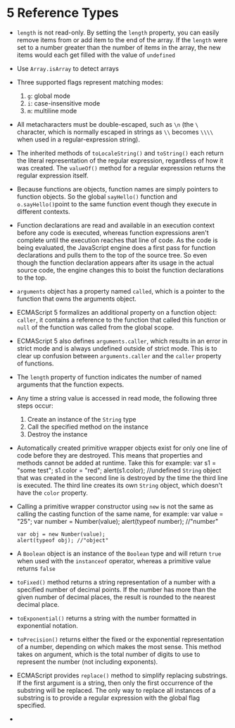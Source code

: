 # 5 Reference Types
* `length` is not read-only. By setting the `length` property, you can easily remove items from or add item to the end of the array. If the `length` were set to a number greater than the number of items in the array, the new items would each get filled with the value of `undefined`
* Use `Array.isArray` to detect arrays
* Three supported flags represent matching modes:
  1. `g`: global mode
  2. `i`: case-insensitive mode
  3. `m`: multiline mode
* All metacharacters must be double-escaped, such as `\n` (the `\` character, which is normally escaped in strings as `\\` becomes `\\\\` when used in a regular-expression string).
* The inherited methods of `toLocaleString()` and `toString()` each return the literal representation of the regular expression, regardless of how it was created. The `valueOf()` method for a regular expression returns the regular expression itself.
* Because functions are objects, function names are simply pointers to function objects. So the global `sayHello()` function and `o.sayHello()`point to the same function event though they execute in different contexts.
* Function declarations are read and available in an execution context before any code is executed, whereas function expressions aren't complete until the execution reaches that line of code. As the code is being evaluated, the JavaScript engine does a first pass for function declarations and pulls them to the top of the source tree. So even though the function declaration appears after its usage in the actual source code, the engine changes this to boist the function declarations to the top.
* `arguments` object has a property named `called`, which is a pointer to the function that owns the arguments object.
* ECMAScript 5 formalizes an additional property on a function object: `caller`, it contains a reference to the function that called this function or `null` of the function was called from the global scope.
* ECMAScript 5 also defines `arguments.caller`, which results in an error in strict mode and is always undefined outside of strict mode. This is to clear up confusion between `arguments.caller` and the `caller` property of functions.
* The `length` property of function indicates the number of named arguments that the function expects.
* Any time a string value is accessed in read mode, the following three steps occur:
  1. Create an instance of the `String` type
  2. Call the specified method on the instance
  3. Destroy the instance
* Automatically created primitive wrapper objects exist for only one line of code before they are destroyed. This means that properties and methods cannot be added at runtime. Take this for example:
      var s1 = "some test";
      s1.color = "red";
      alert(s1.color); //undefined
  `String` object that was created in the second line is destroyed by the time the third line is executed. The third line creates its own `String` object, which doesn't have the `color` property.
* Calling a primitive wrapper constructor using `new` is not the same as calling the casting function of the same name, for example:
      var value = "25";
      var number = Number(value);
      alert(typeof number); //"number"
      
      var obj = new Number(value);
      alert(typeof obj); //"object"
* A `Boolean` object is an instance of the `Boolean` type and will return `true` when used with the `instanceof` operator, whereas a primitive value returns `false`
* `toFixed()` method returns a string representation of a number with a specified number of decimal points. If the number has more than the given number of decimal places, the result is rounded to the nearest decimal place.
* `toExponential()` returns a string with the number formatted in exponential notation.
* `toPrecision()` returns either the fixed or the exponential representation of a number, depending on which makes the most sense. This method takes on argument, which is the total number of digits to use to represent the number (not including exponents).
* ECMAScript provides `replace()` method to simplify replacing substrings. If the first argument is a string, then only the first occurrence of the substring will be replaced. The only way to replace all instances of a substring is to provide a regular expression with the global flag specified.
* 
